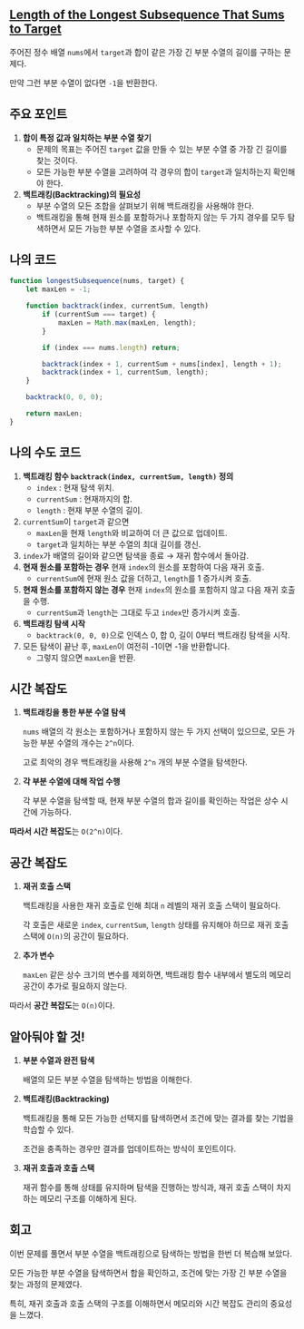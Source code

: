 ## [**Length of the Longest Subsequence That Sums to Target**](https://leetcode.com/problems/length-of-the-longest-subsequence-that-sums-to-target/)

주어진 정수 배열 `nums`에서 `target`과 합이 같은 가장 긴 부분 수열의 길이를 구하는 문제다.

만약 그런 부분 수열이 없다면 `-1`을 반환한다.

## 주요 포인트

1. **합이 특정 값과 일치하는 부분 수열 찾기**
    - 문제의 목표는 주어진 `target` 값을 만들 수 있는 부분 수열 중 가장 긴 길이를 찾는 것이다.
    - 모든 가능한 부분 수열을 고려하여 각 경우의 합이 `target`과 일치하는지 확인해야 한다.
2. **백트래킹(Backtracking)의 필요성**
    - 부분 수열의 모든 조합을 살펴보기 위해 백트래킹을 사용해야 한다.
    - 백트래킹을 통해 현재 원소를 포함하거나 포함하지 않는 두 가지 경우를 모두 탐색하면서 모든 가능한 부분 수열을 조사할 수 있다.

## 나의 코드

```jsx
function longestSubsequence(nums, target) {
    let maxLen = -1;

    function backtrack(index, currentSum, length) 
        if (currentSum === target) {
            maxLen = Math.max(maxLen, length);
        }

        if (index === nums.length) return;

        backtrack(index + 1, currentSum + nums[index], length + 1);
        backtrack(index + 1, currentSum, length);
    }

    backtrack(0, 0, 0);

    return maxLen;
}

```

## 나의 수도 코드

1. **백트래킹 함수 `backtrack(index, currentSum, length)` 정의**
    - `index` : 현재 탐색 위치.
    - `currentSum`  :  현재까지의 합.
    - `length` : 현재 부분 수열의 길이.
2. `currentSum`이 `target`과 같으면
    - `maxLen`을 현재 `length`와 비교하여 더 큰 값으로 업데이트.
    - `target`과 일치하는 부분 수열의 최대 길이를 갱신.
3. `index`가 배열의 길이와 같으면 탐색을 종료 → 재귀 함수에서 돌아감.
4. **현재 원소를 포함하는 경우** 현재 `index`의 원소를 포함하여 다음 재귀 호출.
    - `currentSum`에 현재 원소 값을 더하고, `length`를 1 증가시켜 호출.
5. **현재 원소를 포함하지 않는 경우** 현재 `index`의 원소를 포함하지 않고 다음 재귀 호출을 수행.
    - `currentSum`과 `length`는 그대로 두고 `index`만 증가시켜 호출.
6. **백트래킹 탐색 시작**
    - `backtrack(0, 0, 0)`으로 인덱스 0, 합 0, 길이 0부터 백트래킹 탐색을 시작.
7. 모든 탐색이 끝난 후, `maxLen`이 여전히 -1이면  -1을 반환합니다.
    - 그렇지 않으면 `maxLen`을 반환.

## 시간 복잡도

1. **백트래킹을 통한 부분 수열 탐색**
    
    `nums` 배열의 각 원소는 포함하거나 포함하지 않는 두 가지 선택이 있으므로, 모든 가능한 부분 수열의 개수는 `2^n`이다.
    
    고로 최악의 경우 백트래킹을 사용해 `2^n` 개의 부분 수열을 탐색한다.
    
2. **각 부분 수열에 대해 작업 수행**
    
    각 부분 수열을 탐색할 때, 현재 부분 수열의 합과 길이를 확인하는 작업은 상수 시간에 가능하다.
    

**따라서 시간 복잡도**는 `O(2^n)`이다.

## 공간 복잡도

1. **재귀 호출 스택**
    
    백트래킹을 사용한 재귀 호출로 인해 최대 `n` 레벨의 재귀 호출 스택이 필요하다.
    
    각 호출은 새로운 `index`, `currentSum`, `length` 상태를 유지해야 하므로 재귀 호출 스택에 `O(n)`의 공간이 필요하다.
    
2. **추가 변수**
    
    `maxLen` 같은 상수 크기의 변수를 제외하면, 백트래킹 함수 내부에서 별도의 메모리 공간이 추가로 필요하지 않는다.
    

따라서 **공간 복잡도**는 `O(n)`이다.

## 알아둬야 할 것!

1. **부분 수열과 완전 탐색**
    
    배열의 모든 부분 수열을 탐색하는 방법을 이해한다.
    
2. **백트래킹(Backtracking)**
    
    백트래킹을 통해 모든 가능한 선택지를 탐색하면서 조건에 맞는 결과를 찾는 기법을 학습할 수 있다.
    
    조건을 충족하는 경우만 결과를 업데이트하는 방식이 포인트이다.
    
3. **재귀 호출과 호출 스택**
    
    재귀 함수를 통해 상태를 유지하며 탐색을 진행하는 방식과, 재귀 호출 스택이 차지하는 메모리 구조를 이해하게 된다.
    

## 회고

이번 문제를 풀면서 부분 수열을 백트래킹으로 탐색하는 방법을 한번 더 복습해 보았다.

모든 가능한 부분 수열을 탐색하면서 합을 확인하고, 조건에 맞는 가장 긴 부분 수열을 찾는 과정의 문제였다.

특히, 재귀 호출과 호출 스택의 구조를 이해하면서 메모리와 시간 복잡도 관리의 중요성을 느꼈다.
